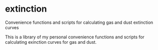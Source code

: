 # extinction
Convenience functions and scripts for calculating gas and dust extinction curves

This is a library of my personal convenience functions and scripts for calculating exinction curves for gas and dust.


